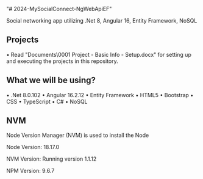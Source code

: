 "# 2024-MySocialConnect-NgWebApiEF" 

Social networking app utilizing .Net 8, Angular 16, Entity Framework, NoSQL

Projects
------------------------------------------------------
•	Read "Documents\0001 Project - Basic Info - Setup.docx" for setting up and executing the projects in this repository.

What we will be using?
------------------------------------------------------
•	.Net 8.0.102
•	Angular 16.2.12
•	Entity Framework
•	HTML5
•	Bootstrap
•	CSS
•	TypeScript
•	C#
•	NoSQL

NVM
------------------------------------------------------
Node Version Manager (NVM) is used to install the Node

Node Version: 18.17.0

NVM Version: Running version 1.1.12

NPM Version: 9.6.7

	
